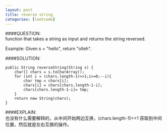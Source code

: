 ```yaml
---
layout: post
title: reverse string
categories: [leetcode]
---
```


####QUESTION:  
function that takes a string as input and returns the string reversed.

Example:
Given s = "hello", return "olleh".

####SOLUTION:  
    
    public String reverseString(String s) {
        char[] chars = s.toCharArray();
        for (int i = (chars.length-1)>>1;i>=0;--i){
            char tmp = chars[i];
            chars[i] = chars[chars.length-1-i];
            chars[chars.length-1-i]= tmp;
        }
        return new String(chars);
    }


####EXPLAIN:  
也没有什么需要解释的，从中间开始两边互换，(chars.length-1)>>1 获取到中间位置，然后就是左右互换的操作。

